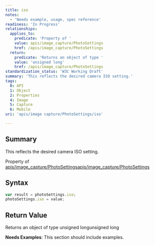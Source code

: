 ```yaml
---
title: iso
notes:
  - 'Needs example, usage, spec reference'
readiness: 'In Progress'
relationships:
  applies_to:
    predicate: 'Property of '
    value: apis/image_capture/PhotoSettings
    href: /apis/image_capture/PhotoSettings
  return:
    predicate: 'Returns an object of type '
    value: 'unsigned long'
    href: /apis/image_capture/PhotoSettings
standardization_status: 'W3C Working Draft'
summary: 'This reflects the desired camera ISO setting.'
tags:
  0: API
  1: Object
  2: Properties
  4: Image
  5: Capture
  6: Mobile
uri: 'apis/image capture/PhotoSettings/iso'

---
```

## Summary

This reflects the desired camera ISO setting.

Property of [apis/image\_capture/PhotoSettings](/apis/image_capture/PhotoSettings)[apis/image\_capture/PhotoSettings](/apis/image_capture/PhotoSettings)

## Syntax

``` js
var result = photoSettings.iso;
photoSettings.iso = value;
```

## Return Value

Returns an object of type unsigned longunsigned long

**Needs Examples**: This section should include examples.

